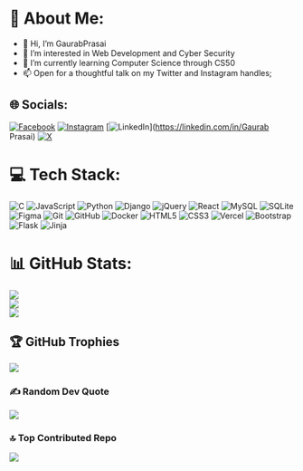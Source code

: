# 💫 About Me:
- 👋 Hi, I’m GaurabPrasai
- 👀 I’m interested in Web Development and Cyber Security
- 🌱 I’m currently learning Computer Science through CS50
- 📫 Open for a thoughtful talk on my Twitter and Instagram handles; 

## 🌐 Socials:
[![Facebook](https://img.shields.io/badge/Facebook-%231877F2.svg?logo=Facebook&logoColor=white)](https://facebook.com/gaurabprasaigp) [![Instagram](https://img.shields.io/badge/Instagram-%23E4405F.svg?logo=Instagram&logoColor=white)](https://instagram.com/gaurab_prasai) [![LinkedIn](https://img.shields.io/badge/LinkedIn-%230077B5.svg?logo=linkedin&logoColor=white)](https://linkedin.com/in/Gaurab Prasai) [![X](https://img.shields.io/badge/X-black.svg?logo=X&logoColor=white)](https://x.com/Gaurabprasaigp) 

# 💻 Tech Stack:
![C](https://img.shields.io/badge/c-%2300599C.svg?style=for-the-badge&logo=c&logoColor=white) ![JavaScript](https://img.shields.io/badge/javascript-%23323330.svg?style=for-the-badge&logo=javascript&logoColor=%23F7DF1E) ![Python](https://img.shields.io/badge/python-3670A0?style=for-the-badge&logo=python&logoColor=ffdd54) ![Django](https://img.shields.io/badge/django-%23092E20.svg?style=for-the-badge&logo=django&logoColor=white) ![jQuery](https://img.shields.io/badge/jquery-%230769AD.svg?style=for-the-badge&logo=jquery&logoColor=white) ![React](https://img.shields.io/badge/react-%2320232a.svg?style=for-the-badge&logo=react&logoColor=%2361DAFB) ![MySQL](https://img.shields.io/badge/mysql-4479A1.svg?style=for-the-badge&logo=mysql&logoColor=white) ![SQLite](https://img.shields.io/badge/sqlite-%2307405e.svg?style=for-the-badge&logo=sqlite&logoColor=white) ![Figma](https://img.shields.io/badge/figma-%23F24E1E.svg?style=for-the-badge&logo=figma&logoColor=white) ![Git](https://img.shields.io/badge/git-%23F05033.svg?style=for-the-badge&logo=git&logoColor=white) ![GitHub](https://img.shields.io/badge/github-%23121011.svg?style=for-the-badge&logo=github&logoColor=white) ![Docker](https://img.shields.io/badge/docker-%230db7ed.svg?style=for-the-badge&logo=docker&logoColor=white) ![HTML5](https://img.shields.io/badge/html5-%23E34F26.svg?style=for-the-badge&logo=html5&logoColor=white) ![CSS3](https://img.shields.io/badge/css3-%231572B6.svg?style=for-the-badge&logo=css3&logoColor=white) ![Vercel](https://img.shields.io/badge/vercel-%23000000.svg?style=for-the-badge&logo=vercel&logoColor=white) ![Bootstrap](https://img.shields.io/badge/bootstrap-%238511FA.svg?style=for-the-badge&logo=bootstrap&logoColor=white) ![Flask](https://img.shields.io/badge/flask-%23000.svg?style=for-the-badge&logo=flask&logoColor=white) ![Jinja](https://img.shields.io/badge/jinja-white.svg?style=for-the-badge&logo=jinja&logoColor=black)
# 📊 GitHub Stats:
![](https://github-readme-stats.vercel.app/api?username=GaurabPrasai&theme=default&hide_border=false&include_all_commits=true&count_private=true)<br/>
![](https://github-readme-streak-stats.herokuapp.com/?user=GaurabPrasai&theme=default&hide_border=false)<br/>
![](https://github-readme-stats.vercel.app/api/top-langs/?username=GaurabPrasai&theme=default&hide_border=false&include_all_commits=true&count_private=true&layout=compact)

## 🏆 GitHub Trophies
![](https://github-profile-trophy.vercel.app/?username=GaurabPrasai&theme=default&no-frame=true&no-bg=false&margin-w=4)

### ✍️ Random Dev Quote
![](https://quotes-github-readme.vercel.app/api?type=horizontal&theme=radical)

### 🔝 Top Contributed Repo
![](https://github-contributor-stats.vercel.app/api?username=GaurabPrasai&limit=5&theme=default&combine_all_yearly_contributions=true)

<!-- Proudly created with GPRM ( https://gprm.itsvg.in ) -->

<!---
GaurabPrasai/GaurabPrasai is a ✨ special ✨ repository because its `README.md` (this file) appears on your GitHub profile.
You can click the Preview link to take a look at your changes.
--->
